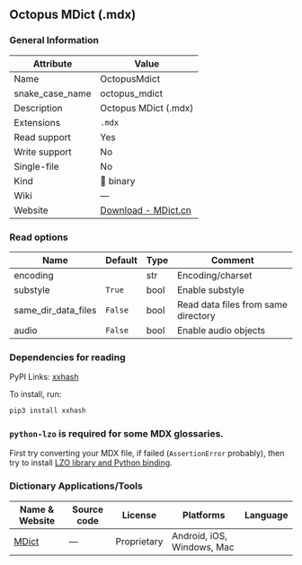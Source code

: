## Octopus MDict (.mdx)

### General Information

| Attribute       | Value                                                                |
| --------------- | -------------------------------------------------------------------- |
| Name            | OctopusMdict                                                         |
| snake_case_name | octopus_mdict                                                        |
| Description     | Octopus MDict (.mdx)                                                 |
| Extensions      | `.mdx`                                                               |
| Read support    | Yes                                                                  |
| Write support   | No                                                                   |
| Single-file     | No                                                                   |
| Kind            | 🔢 binary                                                             |
| Wiki            | ―                                                                    |
| Website         | [Download - MDict.cn](https://www.mdict.cn/wp/?page_id=5325&lang=en) |

### Read options

| Name                | Default | Type | Comment                             |
| ------------------- | ------- | ---- | ----------------------------------- |
| encoding            |         | str  | Encoding/charset                    |
| substyle            | `True`  | bool | Enable substyle                     |
| same_dir_data_files | `False` | bool | Read data files from same directory |
| audio               | `False` | bool | Enable audio objects                |

### Dependencies for reading

PyPI Links: [xxhash](https://pypi.org/project/xxhash)

To install, run:

```sh
pip3 install xxhash
```

### `python-lzo` is required for **some** MDX glossaries.

First try converting your MDX file, if failed (`AssertionError` probably),
then try to install [LZO library and Python binding](../lzo.md).

### Dictionary Applications/Tools

| Name & Website                 | Source code | License     | Platforms                  | Language |
| ------------------------------ | ----------- | ----------- | -------------------------- | -------- |
| [MDict](https://www.mdict.cn/) | ―           | Proprietary | Android, iOS, Windows, Mac |          |
